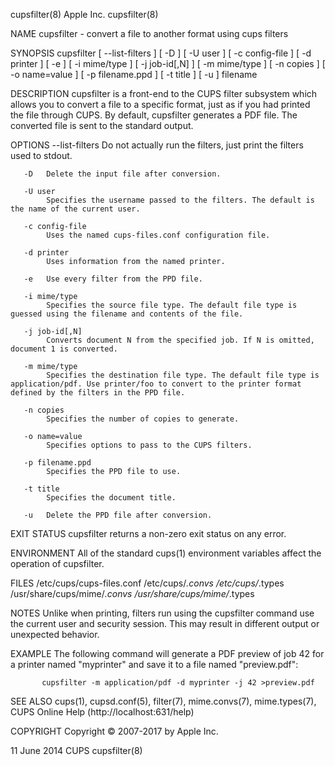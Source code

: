 cupsfilter(8)                                                                                     Apple Inc.                                                                                    cupsfilter(8)

NAME
       cupsfilter - convert a file to another format using cups filters

SYNOPSIS
       cupsfilter [ --list-filters ] [ -D ] [ -U user ] [ -c config-file ] [ -d printer ] [ -e ] [ -i mime/type ] [ -j job-id[,N] ] [ -m mime/type ] [ -n copies ] [ -o name=value ] [ -p filename.ppd ] [ -t
       title ] [ -u ] filename

DESCRIPTION
       cupsfilter is a front-end to the CUPS filter subsystem which allows you to convert a file to a specific format, just as if you had printed the file through CUPS. By default, cupsfilter  generates  a
       PDF file. The converted file is sent to the standard output.

OPTIONS
       --list-filters
            Do not actually run the filters, just print the filters used to stdout.

       -D   Delete the input file after conversion.

       -U user
            Specifies the username passed to the filters. The default is the name of the current user.

       -c config-file
            Uses the named cups-files.conf configuration file.

       -d printer
            Uses information from the named printer.

       -e   Use every filter from the PPD file.

       -i mime/type
            Specifies the source file type. The default file type is guessed using the filename and contents of the file.

       -j job-id[,N]
            Converts document N from the specified job. If N is omitted, document 1 is converted.

       -m mime/type
            Specifies the destination file type. The default file type is application/pdf. Use printer/foo to convert to the printer format defined by the filters in the PPD file.

       -n copies
            Specifies the number of copies to generate.

       -o name=value
            Specifies options to pass to the CUPS filters.

       -p filename.ppd
            Specifies the PPD file to use.

       -t title
            Specifies the document title.

       -u   Delete the PPD file after conversion.

EXIT STATUS
       cupsfilter returns a non-zero exit status on any error.

ENVIRONMENT
       All of the standard cups(1) environment variables affect the operation of cupsfilter.

FILES
       /etc/cups/cups-files.conf
       /etc/cups/*.convs
       /etc/cups/*.types
       /usr/share/cups/mime/*.convs
       /usr/share/cups/mime/*.types

NOTES
       Unlike when printing, filters run using the cupsfilter command use the current user and security session. This may result in different output or unexpected behavior.

EXAMPLE
       The following command will generate a PDF preview of job 42 for a printer named "myprinter" and save it to a file named "preview.pdf":

           cupsfilter -m application/pdf -d myprinter -j 42 >preview.pdf

SEE ALSO
       cups(1), cupsd.conf(5), filter(7), mime.convs(7), mime.types(7), CUPS Online Help (http://localhost:631/help)

COPYRIGHT
       Copyright © 2007-2017 by Apple Inc.

11 June 2014                                                                                         CUPS                                                                                       cupsfilter(8)
